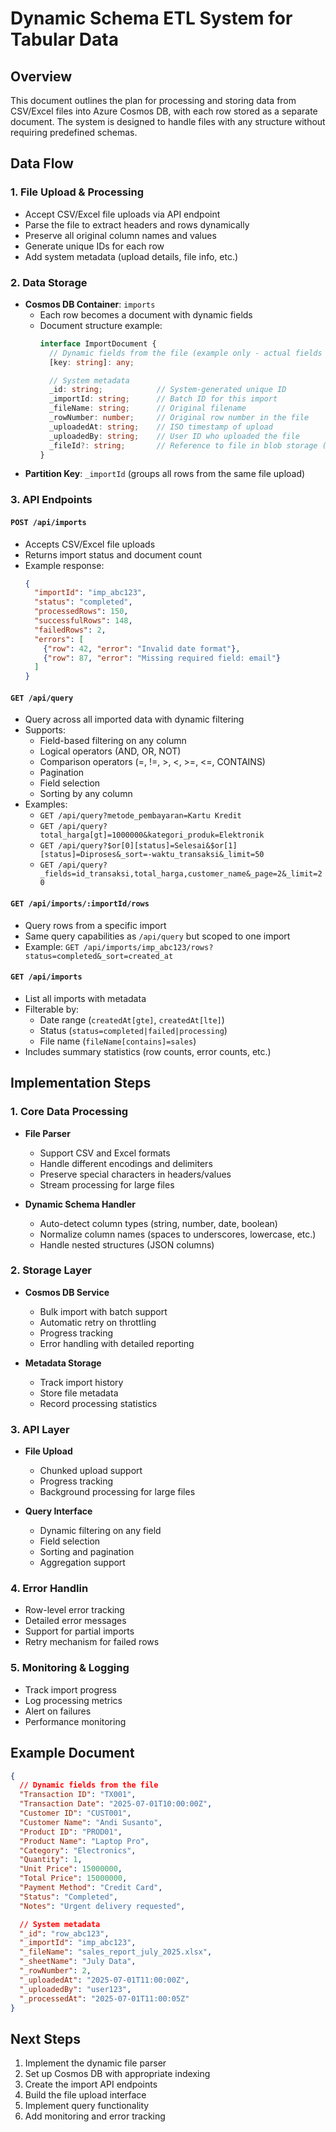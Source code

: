 # Dynamic Schema ETL System for Tabular Data

## Overview
This document outlines the plan for processing and storing data from CSV/Excel files into Azure Cosmos DB, with each row stored as a separate document. The system is designed to handle files with any structure without requiring predefined schemas.

## Data Flow

### 1. File Upload & Processing
- Accept CSV/Excel file uploads via API endpoint
- Parse the file to extract headers and rows dynamically
- Preserve all original column names and values
- Generate unique IDs for each row
- Add system metadata (upload details, file info, etc.)

### 2. Data Storage
- **Cosmos DB Container**: `imports`
  - Each row becomes a document with dynamic fields
  - Document structure example:
    ```typescript
    interface ImportDocument {
      // Dynamic fields from the file (example only - actual fields vary)
      [key: string]: any;

      // System metadata
      _id: string;            // System-generated unique ID
      _importId: string;      // Batch ID for this import
      _fileName: string;      // Original filename
      _rowNumber: number;     // Original row number in the file
      _uploadedAt: string;    // ISO timestamp of upload
      _uploadedBy: string;    // User ID who uploaded the file
      _fileId?: string;       // Reference to file in blob storage (if applicable)
    }
    ```
- **Partition Key**: `_importId` (groups all rows from the same file upload)

### 3. API Endpoints

#### `POST /api/imports`
- Accepts CSV/Excel file uploads
- Returns import status and document count
- Example response:
  ```json
  {
    "importId": "imp_abc123",
    "status": "completed",
    "processedRows": 150,
    "successfulRows": 148,
    "failedRows": 2,
    "errors": [
      {"row": 42, "error": "Invalid date format"},
      {"row": 87, "error": "Missing required field: email"}
    ]
  }
  ```

#### `GET /api/query`
- Query across all imported data with dynamic filtering
- Supports:
  - Field-based filtering on any column
  - Logical operators (AND, OR, NOT)
  - Comparison operators (=, !=, >, <, >=, <=, CONTAINS)
  - Pagination
  - Field selection
  - Sorting by any column
- Examples:
  - `GET /api/query?metode_pembayaran=Kartu Kredit`
  - `GET /api/query?total_harga[gt]=1000000&kategori_produk=Elektronik`
  - `GET /api/query?$or[0][status]=Selesai&$or[1][status]=Diproses&_sort=-waktu_transaksi&_limit=50`
  - `GET /api/query?_fields=id_transaksi,total_harga,customer_name&_page=2&_limit=20`

#### `GET /api/imports/:importId/rows`
- Query rows from a specific import
- Same query capabilities as `/api/query` but scoped to one import
- Example: `GET /api/imports/imp_abc123/rows?status=completed&_sort=created_at`

#### `GET /api/imports`
- List all imports with metadata
- Filterable by:
  - Date range (`createdAt[gte]`, `createdAt[lte]`)
  - Status (`status=completed|failed|processing`)
  - File name (`fileName[contains]=sales`)
- Includes summary statistics (row counts, error counts, etc.)

## Implementation Steps

### 1. Core Data Processing
- **File Parser**
  - Support CSV and Excel formats
  - Handle different encodings and delimiters
  - Preserve special characters in headers/values
  - Stream processing for large files

- **Dynamic Schema Handler**
  - Auto-detect column types (string, number, date, boolean)
  - Normalize column names (spaces to underscores, lowercase, etc.)
  - Handle nested structures (JSON columns)

### 2. Storage Layer
- **Cosmos DB Service**
  - Bulk import with batch support
  - Automatic retry on throttling
  - Progress tracking
  - Error handling with detailed reporting

- **Metadata Storage**
  - Track import history
  - Store file metadata
  - Record processing statistics

### 3. API Layer
- **File Upload**
  - Chunked upload support
  - Progress tracking
  - Background processing for large files

- **Query Interface**
  - Dynamic filtering on any field
  - Field selection
  - Sorting and pagination
  - Aggregation support

### 4. Error Handlin
- Row-level error tracking
- Detailed error messages
- Support for partial imports
- Retry mechanism for failed rows

### 5. Monitoring & Logging
- Track import progress
- Log processing metrics
- Alert on failures
- Performance monitoring

## Example Document
```json
{
  // Dynamic fields from the file
  "Transaction ID": "TX001",
  "Transaction Date": "2025-07-01T10:00:00Z",
  "Customer ID": "CUST001",
  "Customer Name": "Andi Susanto",
  "Product ID": "PROD01",
  "Product Name": "Laptop Pro",
  "Category": "Electronics",
  "Quantity": 1,
  "Unit Price": 15000000,
  "Total Price": 15000000,
  "Payment Method": "Credit Card",
  "Status": "Completed",
  "Notes": "Urgent delivery requested",

  // System metadata
  "_id": "row_abc123",
  "_importId": "imp_abc123",
  "_fileName": "sales_report_july_2025.xlsx",
  "_sheetName": "July Data",
  "_rowNumber": 2,
  "_uploadedAt": "2025-07-01T11:00:00Z",
  "_uploadedBy": "user123",
  "_processedAt": "2025-07-01T11:00:05Z"
}
```

## Next Steps
1. Implement the dynamic file parser
2. Set up Cosmos DB with appropriate indexing
3. Create the import API endpoints
4. Build the file upload interface
5. Implement query functionality
6. Add monitoring and error tracking
